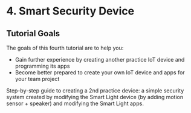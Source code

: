 # 4. Smart Security Device

## Tutorial Goals

The goals of this fourth tutorial are to help you:

* Gain further experience by creating another practice IoT device and programming its apps
* Become better prepared to create your own IoT device and apps for your team project

Step-by-step guide to creating a 2nd practice device:  a simple security system created by modifying the Smart Light device \(by adding motion sensor + speaker\) and modifying the Smart Light apps.

